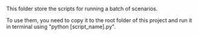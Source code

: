 This folder store the scripts for running a batch of scenarios.

To use them, you need to copy it to the root folder of this project and run it in terminal using "python [script_name].py".